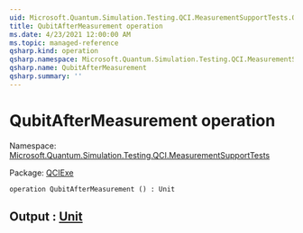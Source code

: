 ```yaml
---
uid: Microsoft.Quantum.Simulation.Testing.QCI.MeasurementSupportTests.QubitAfterMeasurement
title: QubitAfterMeasurement operation
ms.date: 4/23/2021 12:00:00 AM
ms.topic: managed-reference
qsharp.kind: operation
qsharp.namespace: Microsoft.Quantum.Simulation.Testing.QCI.MeasurementSupportTests
qsharp.name: QubitAfterMeasurement
qsharp.summary: ''
---
```


# QubitAfterMeasurement operation

Namespace: [Microsoft.Quantum.Simulation.Testing.QCI.MeasurementSupportTests](xref:Microsoft.Quantum.Simulation.Testing.QCI.MeasurementSupportTests)

Package: [QCIExe](https://nuget.org/packages/QCIExe)




```qsharp
operation QubitAfterMeasurement () : Unit
```


## Output : [Unit](xref:microsoft.quantum.qsharp.valueliterals#unit-literal)

